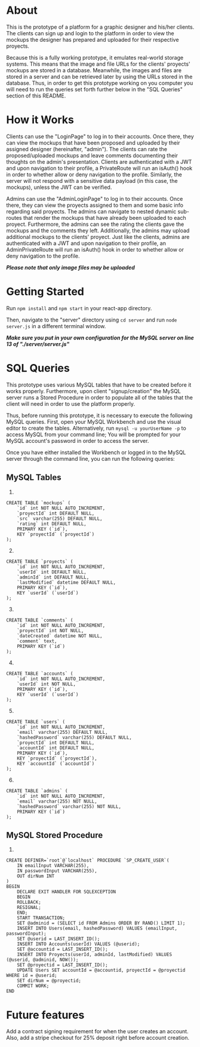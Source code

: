 # About
This is the prototype of a platform for a graphic designer and his/her clients. The clients can sign up and login to the platform in order to view the mockups the designer has prepared and uploaded for their respective proyects.

Because this is a fully working prototype, it emulates real-world storage systems. This means that the image and file URLs for the clients' proyects' mockups are stored in a database.  Meanwhile, the images and files are stored in a server and can be retrieved later by using the URLs stored in the database. Thus, in order to get this prototype working on you computer you will need to run the queries set forth further below in the "SQL Queries" section of this README. 

# How it Works

Clients can use the "LoginPage" to log in to their accounts. Once there, they can view the mockups that have been proposed and uploaded by their assigned designer (hereinafter, "admin"). The clients can rate the proposed/uploaded mockups and leave comments documenting their thoughts on the admin's presentation. Clients are authenticated with a JWT and upon navigation to their profile, a PrivateRoute will run an isAuth() hook in order to whether allow or deny navigation to the profile. Similarly, the server will not respond with a sensitive data payload (in this case, the mockups), unless the JWT can be verified. 

Admins can use the "AdminLoginPage" to log in to their accounts. Once there, they can view the proyects assigned to them and some basic info regarding said proyects. The admins can navigate to nested dynamic sub-routes that render the mockups that have already been uploaded to each proyect. Furthermore, the admins can see the rating the clients gave the mockups and the comments they left. Additionally, the admins may upload additional mockups to the clients' proyect. Just like the clients, admins are authenticated with a JWT and upon navigation to their profile, an AdminPrivateRoute will run an isAuth() hook in order to whether allow or deny navigation to the profile. 

***Please note that only image files may be uploaded***

# Getting Started
Run `npm install` and `npm start` in your react-app directory. 

Then, navigate to the "server" directory using `cd server` and run `node server.js` in a different terminal window. 

***Make sure you put in your own configuration for the MySQL server on line 13 of "./server/server.js"***

# SQL Queries
This prototype uses various MySQL tables that have to be created before it works properly. Furthermore, upon client "signup/creation" the MySQL server runs a Stored Procedure in order to populate all of the tables that the client will need in order to use the platform properly.

Thus, before running this prototype, it is necessary to execute the following MySQL queries. First, open your MySQL Workbench and use the visual editor to create the tables. Alternatively, run `mysql -u yourUserName -p` to access MySQL from your command line; You will be prompted for your MySQL account's password in order to access the server. 

Once you have either installed the Workbench or logged in to the MySQL server through the command line, you can run the following queries: 

## **MySQL Tables**
1. 

    CREATE TABLE `mockups` (
        `id` int NOT NULL AUTO_INCREMENT,
        `proyectId` int DEFAULT NULL,
        `src` varchar(255) DEFAULT NULL,
        `rating` int DEFAULT NULL,
        PRIMARY KEY (`id`),
        KEY `proyectId` (`proyectId`)
    );
2. 

    CREATE TABLE `proyects` (
        `id` int NOT NULL AUTO_INCREMENT,
        `userId` int DEFAULT NULL,
        `adminId` int DEFAULT NULL,
        `lastModified` datetime DEFAULT NULL,
        PRIMARY KEY (`id`),
        KEY `userId` (`userId`)
    );
3. 

    CREATE TABLE `comments` (
        `id` int NOT NULL AUTO_INCREMENT,
        `proyectId` int NOT NULL,
        `dateCreated` datetime NOT NULL,
        `comment` text,
        PRIMARY KEY (`id`)
    );
4. 

    CREATE TABLE `accounts` (
        `id` int NOT NULL AUTO_INCREMENT,
        `userId` int NOT NULL,
        PRIMARY KEY (`id`),
        KEY `userId` (`userId`)
    );
5. 
    
    CREATE TABLE `users` (
        `id` int NOT NULL AUTO_INCREMENT,
        `email` varchar(255) DEFAULT NULL,
        `hashedPassword` varchar(255) DEFAULT NULL,
        `proyectId` int DEFAULT NULL,
        `accountId` int DEFAULT NULL,
        PRIMARY KEY (`id`),
        KEY `proyectId` (`proyectId`),
        KEY `accountId` (`accountId`)
    );
6. 

    CREATE TABLE `admins` (
        `id` int NOT NULL AUTO_INCREMENT,
        `email` varchar(255) NOT NULL,
        `hashedPassword` varchar(255) NOT NULL,
        PRIMARY KEY (`id`)
    );
## **MySQL Stored Procedure**
1. 

    CREATE DEFINER=`root`@`localhost` PROCEDURE `SP_CREATE_USER`(
        IN emailInput VARCHAR(255),
        IN passwordInput VARCHAR(255),
        OUT dirNum INT
    )
    BEGIN 
        DECLARE EXIT HANDLER FOR SQLEXCEPTION 
        BEGIN 
        ROLLBACK;
        RESIGNAL;
        END;
        START TRANSACTION;
        SET @adminid = (SELECT id FROM Admins ORDER BY RAND() LIMIT 1); 
        INSERT INTO Users(email, hashedPassword) VALUES (emailInput, passwordInput);
        SET @userid = LAST_INSERT_ID();
        INSERT INTO Accounts(userId) VALUES (@userid);
        SET @accountid = LAST_INSERT_ID();
        INSERT INTO Proyects(userId, adminId, lastModified) VALUES (@userid, @adminid, NOW());
        SET @proyectid = LAST_INSERT_ID();
        UPDATE Users SET accountId = @accountid, proyectId = @proyectid WHERE id = @userid;
        SET dirNum = @proyectid;
        COMMIT WORK; 
    END
    
# Future features
Add a contract signing requirement for when the user creates an account. Also, add a stripe checkout for 25% deposit right before account creation. 